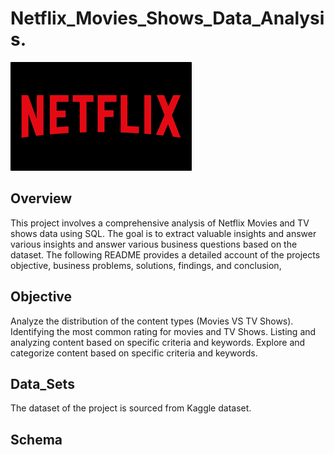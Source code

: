 # Netflix_Movies_Shows_Data_Analysis.
![Netflix_Logo](https://github.com/SanjayKerannavar/Netflix_SQL_Project/blob/de51c32570a8cf76c7fed1a231c21f3741d16ba2/Net1.png)

## Overview 
This project involves a comprehensive analysis of Netflix Movies and TV shows data using SQL. The goal is to extract valuable insights and 
answer various insights and answer various business questions based on the dataset. The following README provides a detailed account of the 
projects objective, business problems, solutions, findings, and conclusion, 

## Objective 

Analyze the distribution of the content types (Movies VS TV Shows).
Identifying the most common rating for movies and TV Shows.
Listing and analyzing content based on specific criteria and keywords.
Explore and categorize content based on specific criteria and keywords.

## Data_Sets

The dataset of the project is sourced from Kaggle dataset.

## Schema 

